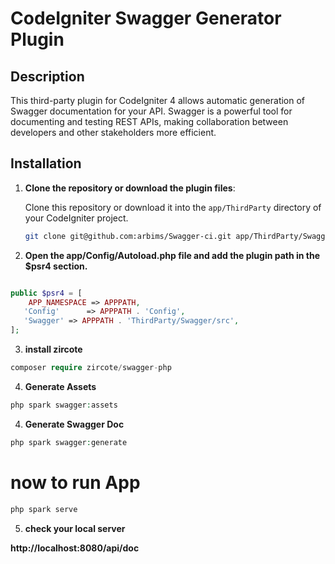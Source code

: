 # CodeIgniter Swagger Generator Plugin

## Description

This third-party plugin for CodeIgniter 4 allows automatic generation of Swagger documentation for your API. Swagger is a powerful tool for documenting and testing REST APIs, making collaboration between developers and other stakeholders more efficient.

## Installation

1. **Clone the repository or download the plugin files**:

   Clone this repository or download it into the `app/ThirdParty` directory of your CodeIgniter project.

   ```bash
   git clone git@github.com:arbims/Swagger-ci.git app/ThirdParty/Swagger

2. **Open the app/Config/Autoload.php file and add the plugin path in the $psr4 section.**

```php

public $psr4 = [
    APP_NAMESPACE => APPPATH, 
   'Config'      => APPPATH . 'Config',
   'Swagger' => APPPATH . 'ThirdParty/Swagger/src',
];
```

3. **install zircote**

```php
composer require zircote/swagger-php
```
4. **Generate Assets**


```php
php spark swagger:assets

```

4. **Generate Swagger Doc**


```php
php spark swagger:generate

```

# now to run App

```php
php spark serve

```
5. **check your local server**

**http://localhost:8080/api/doc**


